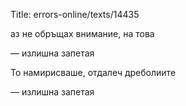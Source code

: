 Title: errors-online/texts/14435

аз не обръщах внимание, на това

— излишна запетая

То намирисваше, отдалеч дреболиите

— излишна запетая
